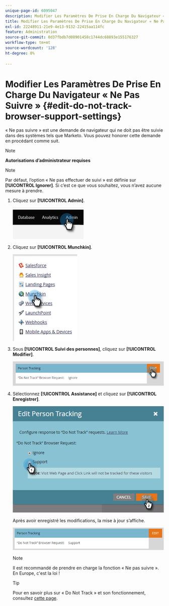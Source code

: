 ```yaml
---
unique-page-id: 6095047
description: Modifier Les Paramètres De Prise En Charge Du Navigateur « Ne Pas Suivre » - Documents Marketo - Documentation Du Produit
title: Modifier Les Paramètres De Prise En Charge Du Navigateur « Ne Pas Suivre »
exl-id: 22248911-21e9-4e13-9132-22415aa114fc
feature: Administration
source-git-commit: 0d37fbdb7d08901458c1744dc68893e155176327
workflow-type: tm+mt
source-wordcount: '128'
ht-degree: 0%

---
```


# Modifier Les Paramètres De Prise En Charge Du Navigateur « Ne Pas Suivre » {#edit-do-not-track-browser-support-settings}

« Ne pas suivre » est une demande de navigateur qui ne doit pas être suivie dans des systèmes tels que Marketo. Vous pouvez honorer cette demande en procédant comme suit.

>[!NOTE]
>
>**Autorisations d’administrateur requises**

>[!NOTE]
>
>Par défaut, l’option « Ne pas effectuer de suivi » est définie sur **[!UICONTROL Ignorer]**. Si c’est ce que vous souhaitez, vous n’avez aucune mesure à prendre.

1. Cliquez sur **[!UICONTROL Admin]**.

   ![](assets/edit-do-not-track-browser-support-settings-1.png)

1. Cliquez sur **[!UICONTROL Munchkin]**.

   ![](assets/edit-do-not-track-browser-support-settings-2.png)

1. Sous **[!UICONTROL Suivi des personnes]**, cliquez sur **[!UICONTROL Modifier]**.

   ![](assets/edit-do-not-track-browser-support-settings-3.png)

1. Sélectionnez **[!UICONTROL Assistance]** et cliquez sur **[!UICONTROL Enregistrer]**.

   ![](assets/edit-do-not-track-browser-support-settings-4.png)

   Après avoir enregistré les modifications, la mise à jour s’affiche.

   ![](assets/edit-do-not-track-browser-support-settings-5.png)

   >[!NOTE]
   >
   >Il est recommandé de prendre en charge la fonction « Ne pas suivre ». En Europe, c&#39;est la loi !

   >[!TIP]
   >
   >Pour en savoir plus sur « Do Not Track » et son fonctionnement, consultez [cette page](https://en.wikipedia.org/wiki/Do_Not_Track).
